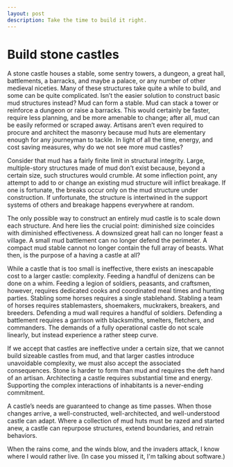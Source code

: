 ```yaml
---
layout: post
description: Take the time to build it right.
---
```


# Build stone castles

A stone castle houses a stable, some sentry towers, a dungeon, a great hall,
battlements, a barracks, and maybe a palace, or any number of other medieval
niceties. Many of these structures take quite a while to build, and some can be
quite complicated. Isn’t the easier solution to construct basic mud structures
instead? Mud can form a stable. Mud can stack a tower or reinforce a dungeon or
raise a barracks. This would certainly be faster, require less planning, and be
more amenable to change; after all, mud can be easily reformed or scraped away.
Artisans aren’t even required to procure and architect the masonry because mud
huts are elementary enough for any journeyman to tackle. In light of all the
time, energy, and cost saving measures, why do we not see more mud castles?

Consider that mud has a fairly finite limit in structural integrity. Large,
multiple-story structures made of mud don’t exist because, beyond a certain
size, such structures would crumble. At some inflection point, any attempt to
add to or change an existing mud structure will inflict breakage. If one is
fortunate, the breaks occur only on the mud structure under construction. If
unfortunate, the structure is intertwined in the support systems of others and
breakage happens everywhere at random.

The only possible way to construct an entirely mud castle is to scale down each
structure. And here lies the crucial point: diminished size coincides with
diminished effectiveness. A downsized great hall can no longer feast a village.
A small mud battlement can no longer defend the perimeter. A compact mud stable
cannot no longer contain the full array of beasts. What then, is the purpose of
a having a castle at all?

While a castle that is too small is ineffective, there exists an inescapable
cost to a larger castle: complexity. Feeding a handful of denizens can be done
on a whim. Feeding a legion of soldiers, peasants, and craftsmen, however,
requires dedicated cooks and coordinated meal times and hunting parties.
Stabling some horses requires a single stablehand. Stabling a team of horses
requires stablemasters, shoemakers, muckrakers, breakers, and breeders.
Defending a mud wall requires a handful of soldiers. Defending a battlement
requires a garrison with blacksmiths, smelters, fletchers, and commanders. The
demands of a fully operational castle do not scale linearly, but instead
experience a rather steep curve.

If we accept that castles are ineffective under a certain size, that we cannot
build sizeable castles from mud, and that larger castles introduce unavoidable
complexity, we must also accept the associated consequences. Stone is harder to
form than mud and requires the deft hand of an artisan. Architecting a castle
requires substantial time and energy. Supporting the complex interactions of
inhabitants is a never-ending commitment.

A castle’s needs are guaranteed to change as time passes. When those changes
arrive, a well-constructed, well-architected, and well-understood castle can
adapt. Where a collection of mud huts must be razed and started anew, a castle
can repurpose structures, extend boundaries, and retrain behaviors.

When the rains come, and the winds blow, and the invaders attack, I know where I
would rather live. (In case you missed it, I'm talking about software.)
